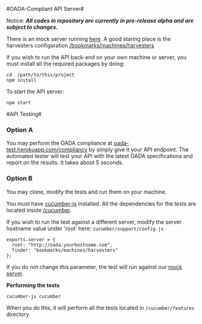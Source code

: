 #OADA-Compliant API Server#

Notice: ***All codes in repository are currently in pre-release alpha and are subject to changes.***

There is an mock server running [here](http://oada-test.herokuapp.com). A good staring place is the harvesters configuration [/bookmarks/machines/harvesters](http://oada-test.herokuapp.com/bookmarks/machines/harvesters)

If you wish to run the API back-end on your own machine or server, you must install all the required packages by doing:
    
    cd  /path/to/this/project
    npm install
	
To start the API server:

    npm start

#API Testing#

### Option A

You may perform the OADA compliance at [oada-test.herokuapp.com/compliancy](https://oada-test.herokuapp.com/compliancy) by simply give it your API endpoint. The automated tester will test your API with the latest OADA specifications and report on the results. It takes about 5 seconds.

### Option B

You may clone, modify the tests and run them on your machine.

You must have [cucumber-js](https://github.com/cucumber/cucumber-js) installed.
All the dependencies for the tests are located inside [/cucumber](https://github.com/ssabpisa/oada-test/tree/master/cucumber).

If you wish to run the test against a different server, modify the server hostname value under 'root' here: `cucumber/support/config.js`
   
    exports.server = {
      root: "http://oada.yourhostname.com",
      finder: "bookmarks/machines/harvesters"
    }; 

If you do not change this parameter, the test will run against our [mock server](http://oada-test.herokuapp.com). 

**Performing the tests**

    cucumber-js cucumber

When you do this, it will perform all the tests located in `/cucumber/features` directory.
